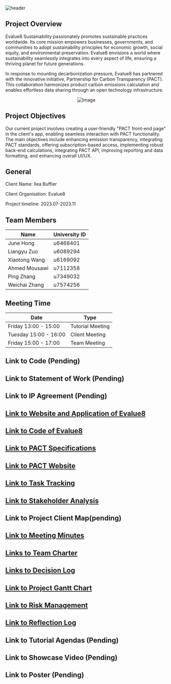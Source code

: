 ![header](https://capsule-render.vercel.app/api?type=waving&color=auto&height=300&section=header&text=Evalue8%20Sustainability&fontSize=60)
<!--
https://github.com/kyechan99/capsule-render#fontcolor）
-->


## Project Overview

Evalue8 Sustainability passionately promotes sustainable practices worldwide. Its core mission empowers businesses, governments, and communities to adopt sustainability principles for economic growth, social equity, and environmental preservation. Evalue8 envisions a world where sustainability seamlessly integrates into every aspect of life, ensuring a thriving planet for future generations.

In response to mounting decarbonization pressure, Evalue8 has partnered with the innovative initiative, Partnership for Carbon Transparency (PACT). This collaboration harmonizes product carbon emissions calculation and enables effortless data sharing through an open technology infrastructure.
<p align="center">
  <img src="https://github.com/XiaotongSophia/Evalue8/assets/126891685/a3ffabed-0692-407d-b9be-c4be51291a89" alt="Image" />
</p>

## Project Objectives

Our current project involves creating a user-friendly "PACT front-end page" in the client's app, enabling seamless interaction with PACT functionality. The main objectives include enhancing emission transparency, integrating PACT standards, offering subscription-based access, implementing robust back-end calculations, integrating PACT API, improving reporting and data formatting, and enhancing overall UI/UX.


## General

Client Name: Ilea Buffier

Client Organisation: Evalue8

Project timeline: 2023.07-2023.11

## Team Members
| Name | University ID |
|------|-------------- |
| June Hong | u6468401 |
| Liangyu Zuo | u6089294 |
| Xiaotong Wang	| u6169092 |
| Ahmed Mousawi	| u7112358 |
| Ping Zhang	| u7349032 |
| Weichai Zhang | u7574256 |

## Meeting Time
| Date | Type |
|------|-------------- |
| Friday 13:00 - 15:00 | Tutorial Meeting |
| Tuesday 15:00 - 16:00| Client Meeting|
| Friday 15:00 - 17:00| Team Meeting|

## Link to Code (Pending)
## Link to Statement of Work (Pending)
## Link to IP Agreement (Pending)
## [Link to Website and Application of Evalue8](https://evalue8.net/)
## [Link to Code of Evalue8](https://github.com/orgs/Evalue8-Sustainability/dashboard)
## [Link to PACT Specifications](https://wbcsd.github.io/data-exchange-protocol/v2/#intro)
## [Link to PACT Website](https://www.carbon-transparency.com/)
## [Link to Task Tracking](https://trello.com/b/NYl3iEmt/evalue8-sustainability)
## [Link to Stakeholder Analysis](https://miro.com/app/board/uXjVMx64Qcc=/)
## Link to Project Client Map(pending)
## [Link to Meeting Minutes](https://drive.google.com/drive/u/1/folders/1ctvU13n61oRxL0zsmKxK7KGjFT_OAexA)
## [Links to Team Charter](https://docs.google.com/document/d/1eFOH073lsJKpBNkjCkdVotgen6hDgK0o/edit)
## [Links to Decision Log](https://docs.google.com/spreadsheets/d/1p-F-NeYhUXYOEVuqIj09LWQULxuGAvuY/edit#gid=1408635962)
## [Link to Project Gantt Chart](https://docs.google.com/spreadsheets/d/1Xgt_FQqXLe4DtIXB7El_SP4wM-J_FE-I/edit#gid=542302743)
## [Link to Risk Management](https://docs.google.com/spreadsheets/d/1oPN_J-Vbq1--OqzmaIG4iO_LGeKn2n_5/edit#gid=187958210)
## [Link to Reflection Log](https://docs.google.com/spreadsheets/d/1Jey_zPggqMkvg6l03qNJvx073QYTXdg0/edit#gid=471308671)
## Link to Tutorial Agendas (Pending)
## Link to Showcase Video (Pending)
## Link to Poster (Pending)


